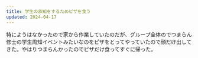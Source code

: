 ```yaml
---
title: 学生の承知をするためピザを食う
updated: 2024-04-17
---
```


特にようはなかったので家から作業していたのだが、グループ全体のでつまらん修士の学生周知イベントみたいなのをピザをとってやっていたので顔だけ出してきた。やはりつまらんかったのでピザだけ食ってすぐに帰った。
